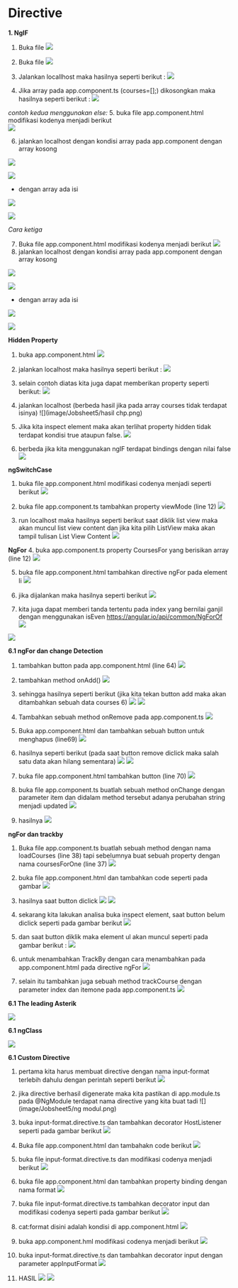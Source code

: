 # Directive

**1. NgIF**
1. Buka file
![](image/Jobsheet5/1.png)

2. Buka file
![](image/Jobsheet5/2.png)

3. Jalankan locallhost maka hasilnya seperti berikut :
![](image/Jobsheet5/3.png)

4. Jika array pada app.component.ts (courses=[];) dikosongkan maka hasilnya seperti berikut :
 ![](image/Jobsheet5/4.png)
 
*contoh kedua  menggunakan else:*
5. buka file app.component.html modifikasi kodenya menjadi berikut  
 ![](image/Jobsheet5/5.png)

6. jalankan localhost dengan kondisi array pada app.component 
dengan array kosong

![](image/Jobsheet5/6.png)

![](image/Jobsheet5/2k.png)

* dengan array ada isi

![](image/Jobsheet5/7.png)

![](image/Jobsheet5/3.png)

*Cara ketiga*

7.  Buka file app.component.html modifikasi kodenya menjadi berikut
![](image/Jobsheet5/3p.png)
8. jalankan localhost dengan kondisi array pada app.component
dengan array kosong

![](image/Jobsheet5/6.png)

![](image/Jobsheet5/2k.png)

* dengan array ada isi

![](image/Jobsheet5/7.png)

![](image/Jobsheet5/3.png)

**Hidden Property**

1. buka app.component.html 
![](image/Jobsheet5/hidden.png)

2. jalankan localhost maka hasilnya seperti berikut : 
![](image/Jobsheet5/hh.png)

3. selain contoh diatas kita juga dapat memberikan property seperti berikut:
![](image/Jobsheet5/chp.png)

4. jalankan localhost (berbeda hasil jika pada array courses tidak terdapat isinya)
![](image/Jobsheet5/hasil chp.png)

5. Jika kita inspect element maka akan terlihat property hidden tidak terdapat kondisi true ataupun false.
![](image/Jobsheet5/true.png)

6. berbeda jika kita menggunakan ngIF terdapat bindings dengan nilai false 
![](image/Jobsheet5/false.png)

**ngSwitchCase**

1. buka file app.component.html modifikasi codenya menjadi seperti berikut 
![](image/Jobsheet5/sc.png)

2. buka file app.component.ts tambahkan property viewMode (line 12) 
![](image/Jobsheet5/sc2.png)

3. run localhost maka hasilnya seperti berikut saat diklik list view maka akan muncul list view content dan jika kita pilih ListView maka akan tampil tulisan List View Content 
 ![](image/Jobsheet5/hsc.png)
 
**NgFor**
4. buka app.component.ts property CoursesFor yang berisikan array (line 12) 
 ![](image/Jobsheet5/ngf2.png)

5. buka file app.component.html tambahkan directive ngFor pada element li
 ![](image/Jobsheet5/ngf1.png)

6. jika dijalankan maka hasilnya seperti berikut
 ![](image/Jobsheet5/hngf.png)

7. kita juga dapat memberi tanda tertentu pada index yang bernilai ganjil dengan menggunakan isEven https://angular.io/api/common/NgForOf  
  ![](image/Jobsheet5/ngfe1.png)

  ![](image/Jobsheet5/he.png)

**6.1 ngFor dan change Detection**
1. tambahkan button pada app.component.html (line 64) 
 ![](image/Jobsheet5/cd1.png)

2. tambahkan method onAdd()
  ![](image/Jobsheet5/cd2.png)

3. sehingga hasilnya seperti berikut (jika kita tekan button add maka akan ditambahkan sebuah data courses 6) 
    ![](image/Jobsheet5/hc.png)
    ![](image/Jobsheet5/hc2.png)

4. Tambahkan sebuah method onRemove pada app.component.ts 
![](image/Jobsheet5/8.png)

5. Buka app.component.html dan tambahkan sebuah button untuk menghapus (line69)
![](image/Jobsheet5/remove.png)

6. hasilnya seperti berikut (pada saat button remove diclick maka salah satu data akan hilang sementara)
![](image/Jobsheet5/rh.png)
![](image/Jobsheet5/sr.png)

7. buka file app.component.html tambahkan button (line 70) 
![](image/Jobsheet5/u1.png)

8. buka file app.component.ts buatlah sebuah method onChange dengan parameter item dan didalam method tersebut adanya perubahan string menjadi updated 
![](image/Jobsheet5/u2.png)

9. hasilnya 
![](image/Jobsheet5/hu.png)

**ngFor dan trackby**

1. Buka file app.component.ts buatlah sebuah method dengan nama loadCourses (line 38) tapi sebelumnya buat sebuah property dengan nama coursesForOne (line 37) 
![](image/Jobsheet5/trackby.png)

2. buka file app.component.html dan tambahkan code seperti pada gambar
![](image/Jobsheet5/13.png)

3. hasilnya saat button diclick
![](image/Jobsheet5/ht1.png)
![](image/Jobsheet5/ht2.png)

4. sekarang kita lakukan analisa buka inspect element, saat button belum diclick seperti pada gambar berikut 
![](image/Jobsheet5/it1.png)

5. dan saat button diklik maka element ul akan muncul seperti pada gambar berikut :
 ![](image/Jobsheet5/it2.png)

6. untuk menambahkan TrackBy dengan cara menambahkan pada app.component.html pada directive ngFor 
![](image/Jobsheet5/mt2.png)

7. selain itu tambahkan juga sebuah method trackCourse dengan parameter index dan itemone pada app.component.ts
![](image/Jobsheet5/mt3.png)

**6.1 The leading Asterik**

![](image/Jobsheet5/tl.png)

**6.1 ngClass**

![](image/Jobsheet5/class.png)

**6.1 Custom Directive**
1. pertama kita harus membuat directive dengan nama input-format terlebih dahulu dengan perintah seperti berikut
![](image/Jobsheet5/iif.png)

2. jika directive berhasil digenerate maka kita pastikan di app.module.ts pada @NgModule terdapat nama directive yang kita buat tadi 
 ![](image/Jobsheet5/ng modul.png)
 
3. buka input-format.directive.ts dan tambahkan decorator HostListener seperti pada gambar berikut
  ![](image/Jobsheet5/hl.png)

4. Buka file app.component.html dan tambahakn code berikut
  ![](image/Jobsheet5/bi1.png)

5. buka file input-format.directive.ts dan modifikasi codenya menjadi berikut 
 ![](image/Jobsheet5/12.png)

6. buka file app.component.html dan tambahkan property binding dengan nama format 
  ![](image/Jobsheet5/15.png)

7. buka file input-format.directive.ts tambahkan decorator input dan modifikasi codenya seperti pada gambar berikut
    ![](image/Jobsheet5/18.png)

8. cat:format disini adalah kondisi di app.component.html 
    ![](image/Jobsheet5/20.png)

9. buka app.component.hml modifikasi codenya menjadi berikut
 ![](image/Jobsheet5/21.png)

10. buka input-format.directive.ts dan tambahkan decorator input dengan parameter appInputFormat 
  ![](image/Jobsheet5/22.png)

11. HASIL
    ![](image/Jobsheet5/ha1.png)
    ![](image/Jobsheet5/ha2.png)